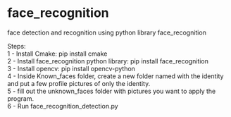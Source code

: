 # face_recognition
face detection and recognition using python library face_recognition

Steps: \
1 - Install Cmake: pip install cmake\
2 - Install face_recognition python library: pip install face_recognition \
3 - Install opencv: pip install opencv-python \
4 - Inside Known_faces folder, create a new folder named with the identity and put a few profile pictures of only the identity. \
5 - fill out the unknown_faces folder with pictures you want to apply the program. \
6 - Run face_recognition_detection.py 
